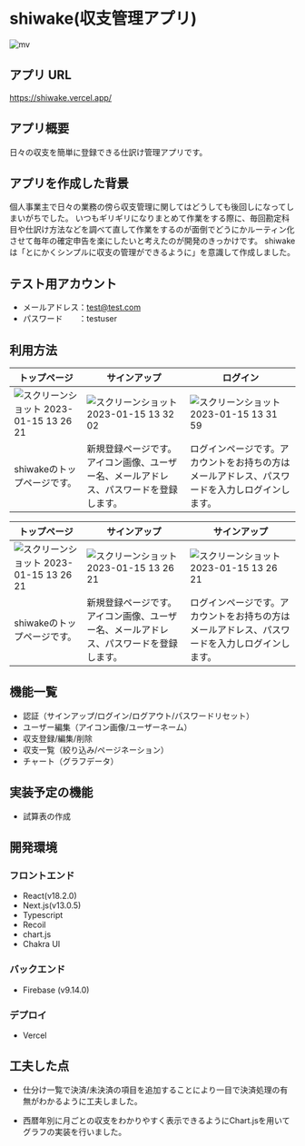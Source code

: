 # shiwake(収支管理アプリ)
![mv](https://user-images.githubusercontent.com/64601252/212521592-b75c2e0b-5c29-4873-9abe-f6d9b14fb1ca.gif)

## アプリ URL
https://shiwake.vercel.app/

## アプリ概要
日々の収支を簡単に登録できる仕訳け管理アプリです。

## アプリを作成した背景
個人事業主で日々の業務の傍ら収支管理に関してはどうしても後回しになってしまいがちでした。
いつもギリギリになりまとめて作業をする際に、毎回勘定科目や仕訳け方法などを調べて直して作業をするのが面倒でどうにかルーティン化させて毎年の確定申告を楽にしたいと考えたのが開発のきっかけです。
shiwakeは「とにかくシンプルに収支の管理ができるように」を意識して作成しました。

## テスト用アカウント
* メールアドレス：test@test.com
* パスワード　　：testuser

## 利用方法
| トップページ  | サインアップ | ログイン |
| ------------- | ------------- | ------------- |
| ![スクリーンショット 2023-01-15 13 26 21](https://user-images.githubusercontent.com/64601252/212522881-86954589-e8ce-4daa-8ea5-6ced5c0d2aa7.png)  | ![スクリーンショット 2023-01-15 13 32 02](https://user-images.githubusercontent.com/64601252/212523025-d0fe51ed-862a-4a5e-b474-c6726f59abe9.png) | ![スクリーンショット 2023-01-15 13 31 59](https://user-images.githubusercontent.com/64601252/212523016-1dad2726-a243-4fa4-ae50-c2ce6c8fe365.png) |
| shiwakeのトップページです。 | 新規登録ページです。アイコン画像、ユーザー名、メールアドレス、パスワードを登録します。 | ログインページです。アカウントをお持ちの方はメールアドレス、パスワードを入力しログインします。|

| トップページ  | サインアップ | サインアップ |
| ------------- | ------------- | ------------- |
| ![スクリーンショット 2023-01-15 13 26 21](https://user-images.githubusercontent.com/64601252/212522881-86954589-e8ce-4daa-8ea5-6ced5c0d2aa7.png)  | ![スクリーンショット 2023-01-15 13 26 21](https://user-images.githubusercontent.com/64601252/212522881-86954589-e8ce-4daa-8ea5-6ced5c0d2aa7.png)  | ![スクリーンショット 2023-01-15 13 26 21](https://user-images.githubusercontent.com/64601252/212522881-86954589-e8ce-4daa-8ea5-6ced5c0d2aa7.png)  |
| shiwakeのトップページです。  | 新規登録ページです。アイコン画像、ユーザー名、メールアドレス、パスワードを登録します。 | ログインページです。アカウントをお持ちの方はメールアドレス、パスワードを入力しログインします。|

## 機能一覧
* 認証（サインアップ/ログイン/ログアウト/パスワードリセット）
* ユーザー編集（アイコン画像/ユーザーネーム）
* 収支登録/編集/削除
* 収支一覧（絞り込み/ページネーション）
* チャート（グラフデータ）

## 実装予定の機能
* 試算表の作成

## 開発環境
### フロントエンド
* React(v18.2.0)
* Next.js(v13.0.5)
* Typescript
* Recoil
* chart.js
* Chakra UI

### バックエンド
* Firebase (v9.14.0)

### デプロイ
* Vercel

## 工夫した点
* 仕分け一覧で決済/未決済の項目を追加することにより一目で決済処理の有無がわかるように工夫しました。

* 西暦年別に月ごとの収支をわかりやすく表示できるようにChart.jsを用いてグラフの実装を行いました。
